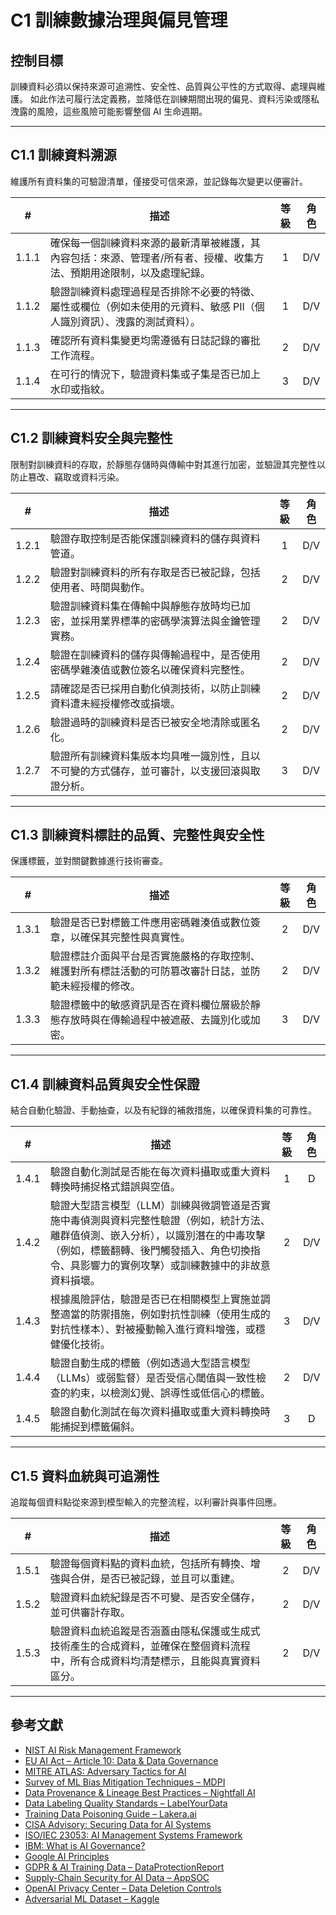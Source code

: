 # C1 訓練數據治理與偏見管理

## 控制目標

訓練資料必須以保持來源可追溯性、安全性、品質與公平性的方式取得、處理與維護。 如此作法可履行法定義務，並降低在訓練期間出現的偏見、資料污染或隱私洩露的風險，這些風險可能影響整個 AI 生命週期。

---

## C1.1 訓練資料溯源

維護所有資料集的可驗證清單，僅接受可信來源，並記錄每次變更以便審計。

|   #   | 描述                                                            | 等級  | 角色  |
| :---: | ------------------------------------------------------------- | :-: | :-: |
| 1.1.1 | 確保每一個訓練資料來源的最新清單被維護，其內容包括：來源、管理者/所有者、授權、收集方法、預期用途限制，以及處理紀錄。   |  1  | D/V |
| 1.1.2 | 驗證訓練資料處理過程是否排除不必要的特徵、屬性或欄位（例如未使用的元資料、敏感 PII（個人識別資訊）、洩露的測試資料）。 |  1  | D/V |
| 1.1.3 | 確認所有資料集變更均需遵循有日誌記錄的審批工作流程。                                    |  2  | D/V |
| 1.1.4 | 在可行的情況下，驗證資料集或子集是否已加上水印或指紋。                                   |  3  | D/V |

---

## C1.2 訓練資料安全與完整性

限制對訓練資料的存取，於靜態存儲時與傳輸中對其進行加密，並驗證其完整性以防止篡改、竊取或資料污染。

|   #   | 描述                                             | 等級  | 角色  |
| :---: | ---------------------------------------------- | :-: | :-: |
| 1.2.1 | 驗證存取控制是否能保護訓練資料的儲存與資料管道。                       |  1  | D/V |
| 1.2.2 | 驗證對訓練資料的所有存取是否已被記錄，包括使用者、時間與動作。                |  2  | D/V |
| 1.2.3 | 驗證訓練資料集在傳輸中與靜態存放時均已加密，並採用業界標準的密碼學演算法與金鑰管理實務。   |  2  | D/V |
| 1.2.4 | 驗證在訓練資料的儲存與傳輸過程中，是否使用密碼學雜湊值或數位簽名以確保資料完整性。      |  2  | D/V |
| 1.2.5 | 請確認是否已採用自動化偵測技術，以防止訓練資料遭未經授權修改或損壞。             |  2  | D/V |
| 1.2.6 | 驗證過時的訓練資料是否已被安全地清除或匿名化。                        |  2  | D/V |
| 1.2.7 | 驗證所有訓練資料集版本均具唯一識別性，且以不可變的方式儲存，並可審計，以支援回滾與取證分析。 |  3  | D/V |

---

## C1.3 訓練資料標註的品質、完整性與安全性

保護標籤，並對關鍵數據進行技術審查。

|   #   | 描述                                                  | 等級  | 角色  |
| :---: | --------------------------------------------------- | :-: | :-: |
| 1.3.1 | 驗證是否已對標籤工件應用密碼雜湊值或數位簽章，以確保其完整性與真實性。                 |  2  | D/V |
| 1.3.2 | 驗證標註介面與平台是否實施嚴格的存取控制、維護對所有標註活動的可防篡改審計日誌，並防範未經授權的修改。 |  2  | D/V |
| 1.3.3 | 驗證標籤中的敏感資訊是否在資料欄位層級於靜態存放時與在傳輸過程中被遮蔽、去識別化或加密。        |  3  | D/V |

---

## C1.4 訓練資料品質與安全性保證

結合自動化驗證、手動抽查，以及有紀錄的補救措施，以確保資料集的可靠性。

|   #   | 描述                                                                                                                  | 等級  | 角色  |
| :---: | ------------------------------------------------------------------------------------------------------------------- | :-: | :-: |
| 1.4.1 | 驗證自動化測試是否能在每次資料攝取或重大資料轉換時捕捉格式錯誤與空值。                                                                                 |  1  |  D  |
| 1.4.2 | 驗證大型語言模型（LLM）訓練與微調管道是否實施中毒偵測與資料完整性驗證（例如，統計方法、離群值偵測、嵌入分析），以識別潛在的中毒攻擊（例如，標籤翻轉、後門觸發插入、角色切換指令、具影響力的實例攻擊）或訓練數據中的非故意資料損壞。 |  2  | D/V |
| 1.4.3 | 根據風險評估，驗證是否已在相關模型上實施並調整適當的防禦措施，例如對抗性訓練（使用生成的對抗性樣本）、對被擾動輸入進行資料增強，或穩健優化技術。                                            |  3  | D/V |
| 1.4.4 | 驗證自動生成的標籤（例如透過大型語言模型（LLMs）或弱監督）是否受信心閾值與一致性檢查的約束，以檢測幻覺、誤導性或低信心的標籤。                                                   |  2  | D/V |
| 1.4.5 | 驗證自動化測試在每次資料攝取或重大資料轉換時能捕捉到標籤偏斜。                                                                                     |  3  |  D  |

---

## C1.5 資料血統與可追溯性

追蹤每個資料點從來源到模型輸入的完整流程，以利審計與事件回應。

|   #   | 描述                                                                | 等級  | 角色  |
| :---: | ----------------------------------------------------------------- | :-: | :-: |
| 1.5.1 | 驗證每個資料點的資料血統，包括所有轉換、增強與合併，是否已被記錄，並且可以重建。                          |  2  | D/V |
| 1.5.2 | 驗證資料血統紀錄是否不可變、是否安全儲存，並可供審計存取。                                     |  2  | D/V |
| 1.5.3 | 驗證資料血統追蹤是否涵蓋由隱私保護或生成式技術產生的合成資料，並確保在整個資料流程中，所有合成資料均清楚標示，且能與真實資料區分。 |  2  | D/V |

---

## 參考文獻

* [NIST AI Risk Management Framework](https://www.nist.gov/itl/ai-risk-management-framework)
* [EU AI Act – Article 10: Data & Data Governance](https://artificialintelligenceact.eu/article/10/)
* [MITRE ATLAS: Adversary Tactics for AI](https://atlas.mitre.org/)
* [Survey of ML Bias Mitigation Techniques – MDPI](https://www.mdpi.com/2673-6470/4/1/1)
* [Data Provenance & Lineage Best Practices – Nightfall AI](https://www.nightfall.ai/ai-security-101/data-provenance-and-lineage)
* [Data Labeling Quality Standards – LabelYourData](https://labelyourdata.com/articles/data-labeling-quality-and-how-to-measure-it)
* [Training Data Poisoning Guide – Lakera.ai](https://www.lakera.ai/blog/training-data-poisoning)
* [CISA Advisory: Securing Data for AI Systems](https://www.cisa.gov/news-events/cybersecurity-advisories/aa25-142a)
* [ISO/IEC 23053: AI Management Systems Framework](https://www.iso.org/sectors/it-technologies/ai)
* [IBM: What is AI Governance?](https://www.ibm.com/think/topics/ai-governance)
* [Google AI Principles](https://ai.google/principles/)
* [GDPR & AI Training Data – DataProtectionReport](https://www.dataprotectionreport.com/2024/08/recent-regulatory-developments-in-training-artificial-intelligence-ai-models-under-the-gdpr/)
* [Supply-Chain Security for AI Data – AppSOC](https://www.appsoc.com/blog/ai-is-the-new-frontier-of-supply-chain-security)
* [OpenAI Privacy Center – Data Deletion Controls](https://privacy.openai.com/policies?modal=take-control)
* [Adversarial ML Dataset – Kaggle](https://www.kaggle.com/datasets/cnrieiit/adversarial-machine-learning-dataset)


